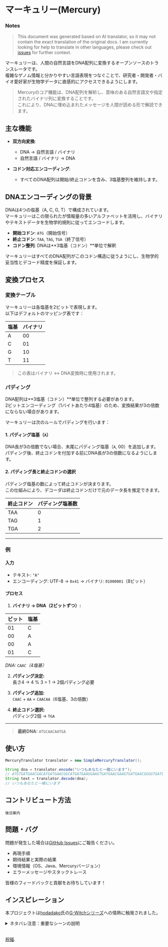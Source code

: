 # マーキュリー(Mercury)

### Notes
> This document was generated based on AI translator, so it may not contain the exact translation of the original docs. I am currently looking for help to translate in other languages, please check out [issues](https://github.com/hodadako/mercury/issues/1) for further context. 

マーキュリーは、人間の自然言語をDNA配列に変換するオープンソースのトランスレータです。  
複雑なゲノム情報と分かりやすい言語表現をつなぐことで、研究者・開発者・バイオ愛好家が生物学データに直感的にアクセスできるようにします。

> Mercuryのコア機能は、DNA配列を解析し、意味のある自然言語文や指定されたバイナリ列に変換することです。  
> これにより、DNAに埋め込まれたメッセージを人間が読める形で解読できます。

## 主な機能
- **双方向変換**:
    - DNA → 自然言語 / バイナリ
    - 自然言語 / バイナリ → DNA

- **コドン対応エンコーディング**:
    - すべてのDNA配列は開始/終止コドンを含み、3塩基整列を維持します。

## DNAエンコーディングの背景

DNAは4つの塩基（A, C, G, T）で構成されています。  
マーキュリーはこの限られたが情報量の多いアルファベットを活用し、バイナリやテキストデータを生物学的規則に従ってエンコードします。

- **開始コドン**: `ATG`（開始信号）
- **終止コドン**: `TAA`, `TAG`, `TGA`（終了信号）
- **コドン整列**: DNAは**3塩基（コドン）**単位で解釈

マーキュリーはすべてのDNA配列がこのコドン構造に従うようにし、生物学的妥当性とデコード精度を保証します。

## 変換プロセス

### 変換テーブル

マーキュリーは各塩基を2ビットで表現します。  
以下はデフォルトのマッピング表です：

| 塩基 | バイナリ |
|------|----------|
| A    | 00       |
| C    | 01       |
| G    | 10       |
| T    | 11       |

> この表はバイナリ ↔ DNA変換時に使用されます。

### パディング

DNA配列は**3塩基（コドン）**単位で整列する必要があります。  
2ビットエンコーディング（1バイトあたり4塩基）のため、変換結果が3の倍数にならない場合があります。

マーキュリーは次のルールでパディングを行います：

#### 1. パディング塩基（`A`）

DNA長が3の倍数でない場合、末尾にパディング塩基（`A`, 00）を追加します。  
パディング後、終止コドンを付加する前にDNA長が3の倍数になるようにします。

#### 2. パディング長と終止コドンの選択

パディング塩基の数によって終止コドンが決まります。  
この仕組みにより、デコーダは終止コドンだけで元のデータ長を推定できます。

| 終止コドン | パディング塩基数 |
|------------|------------------|
| TAA        | 0                |
| TAG        | 1                |
| TGA        | 2                |

---

### 例

#### 入力
- テキスト: `"A"`
- エンコーディング: UTF-8 → `0x41` → バイナリ: `01000001`（8ビット）

#### プロセス

1. **バイナリ → DNA（2ビットずつ）:**

| ビット | 塩基 |
|--------|------|
| 01     | C    |
| 00     | A    |
| 00     | A    |
| 01     | C    |

_DNA: `CAAC`（4塩基）_

2. **パディング決定:**  
長さ4 → 4 % 3 = 1 → 2個パディング必要

3. **パディング追加:**  
`CAAC` + `AA` = `CAACAA`（6塩基、3の倍数）

4. **終止コドン選択:**  
パディング2個 → `TGA`

---

> **最終DNA:** `ATGCAACAATGA`

## 使い方
```java
MercuryTranslator translator = new SimpleMercuryTranslator();

String dna = translator.encode("いつもあなたと一緒にいます");
// ATGTGATGAACGACATGATGAACGGCATGATGAAGGAAGTGATGAACGAAGTGATGAACGGGGTGATGAACGCTTTGATGAACGGGATGCAGTGAGAAATGCTGTCTGCAGTGATGAACGGGTTGATGAACGACATGATGAACGTTGTGATGAACGCGCTAA
String text = translator.decode(dna);
// いつもあなたと一緒にいます
```

## コントリビュート方法
`後日案内`

## 問題・バグ

問題が発生した場合は[GitHub Issues](https://github.com/your-repo/mercury/issues)にご報告ください。

- 再現手順
- 期待結果と実際の結果
- 環境情報（OS、Java、Mercuryバージョン）
- エラーメッセージやスタックトレース

皆様のフィードバックと貢献をお待ちしています！

## インスピレーション

本プロジェクトは[hodadako](https://github.com/hodadako)氏の[G-Witchシリーズ](https://en.gundam.info/about-gundam/series-pages/witch/)への情熱に触発されました。

<details>
<summary>ネタバレ注意：重要なシーンの説明</summary>

主人公ミオリネ・レンブランが母親の残したトマトのDNAから隠されたメッセージを発見するシーンが着想源です。  
アニメではJavaベースのシステムでDNAメッセージを解読し、セキュリティシステムを解除する様子が描かれています。

</details>
<br>

[祝福](https://youtu.be/3eytpBOkOFA?si=lWngRVD31NY4kCwh).